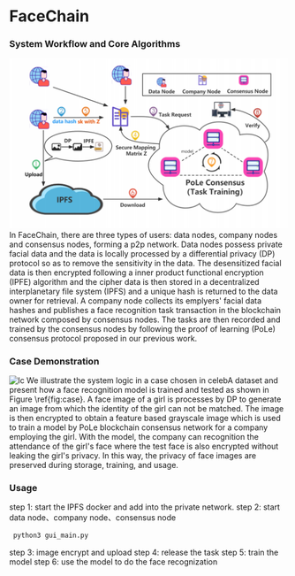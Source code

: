 # FaceChain
### System Workflow and Core Algorithms
![facechain](./img/facechain.png)
In FaceChain, there are three types of users: data nodes, company nodes and consensus nodes, forming a p2p network. Data nodes possess private facial data and the data is locally processed by a differential privacy (DP) protocol so as to remove the sensitivity in the data. The desensitized facial data is then encrypted following a inner product functional encryption (IPFE) algorithm and the cipher data is then stored in a decentralized interplanetary file system (IPFS) and a unique hash is returned to the data owner for retrieval. A company node collects its emplyers' facial data hashes and publishes a face recognition task transaction in the blockchain network composed by consensus nodes. The tasks are then recorded and trained by the consensus nodes by following the proof of learning (PoLe) consensus protocol proposed in our previous work.

### Case Demonstration
![lc](./img/lc.png)
We illustrate the system logic in a case chosen in celebA dataset and present how a face recognition model is trained and tested as shown in Figure \ref{fig:case}. A face image of a girl is processes by DP to generate an image from which the identity of the girl can not be matched. The image is then encrypted to obtain a feature based grayscale image which is used to train a model by PoLe blockchain consensus network for a company employing the girl. With the model, the company can recognition the attendance of the girl's face where the test face is also encrypted without leaking the girl's privacy. In this way, the privacy of face images are preserved during storage, training, and usage.

### Usage
step 1: start the IPFS docker and add into the private network.
step 2: start data node、company node、consensus node
```python
 python3 gui_main.py
 ```
 step 3: image encrypt and upload
 step 4: release the task
 step 5: train the model
 step 6: use the model to do the face recognization
